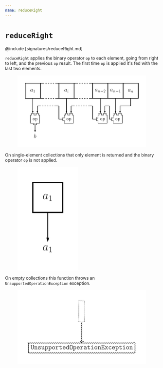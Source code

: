 ```yaml
---
name: reduceRight
---
```


# `reduceRight`

@include [signatures/reduceRight.md]

`reduceRight` applies the binary operator `op` to each element, going from right to left, and the previous `op` result.
The first time `op` is applied it's fed with the last two elements.

<figure class="diagram">
  <img src="images/reduceRight.svg" alt="reduceRight function">
  <!-- <figcaption class="diagram-desc"></figcaption> -->
</figure>

On single-element collections that only element is returned and the binary operator `op` is not applied.

<figure class="diagram">
  <img src="images/reduceRight.2.svg" alt="reduceRight function">
  <!-- <figcaption class="diagram-desc"></figcaption> -->
</figure>

On empty collections this function throws an `UnsupportedOperationException` exception.

<figure class="diagram">
  <img src="images/reduceRight.3.svg" alt="reduceRight function">
  <!-- <figcaption class="diagram-desc"></figcaption> -->
</figure>
